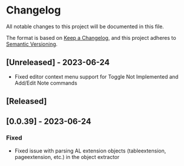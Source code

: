 # Changelog

All notable changes to this project will be documented in this file.

The format is based on [Keep a Changelog](https://keepachangelog.com/en/1.0.0/),
and this project adheres to [Semantic Versioning](https://semver.org/spec/v2.0.0.html).

## [Unreleased] - 2023-06-24

- Fixed editor context menu support for Toggle Not Implemented and Add/Edit Note commands

## [Released]

## [0.0.39] - 2023-06-24

### Fixed

- Fixed issue with parsing AL extension objects (tableextension, pageextension, etc.) in the object extractor
